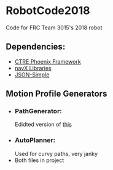 # RobotCode2018
Code for FRC Team 3015's 2018 robot

## Dependencies:
* [CTRE Phoenix Framework](http://www.ctr-electronics.com/hro.html#product_tabs_technical_resources)
* [navX Libraries](https://www.kauailabs.com/public_files/navx-mxp/navx-mxp.zip)
* [JSON-Simple](https://drive.google.com/open?id=188naQ8WDw7zlc8RGCrY_azCPX_wL7d6S)

## Motion Profile Generators
* ### PathGenerator:
  Edidted version of [this](https://github.com/vannaka/Motion_Profile_Generator)
* ### AutoPlanner:
  Used for curvy paths, very janky
* Both files in project
